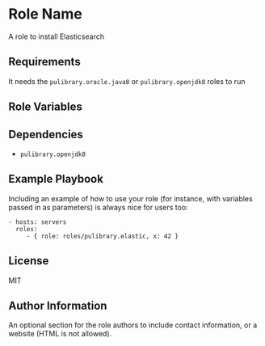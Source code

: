 Role Name
=========

A role to install Elasticsearch

Requirements
------------

It needs the `pulibrary.oracle.java8` or `pulibrary.openjdk8` roles to run

Role Variables
--------------


Dependencies
------------

* `pulibrary.openjdk8`

Example Playbook
----------------

Including an example of how to use your role (for instance, with variables
passed in as parameters) is always nice for users too:

    - hosts: servers
      roles:
         - { role: roles/pulibrary.elastic, x: 42 }

License
-------

MIT

Author Information
------------------

An optional section for the role authors to include contact information, or a
website (HTML is not allowed).
